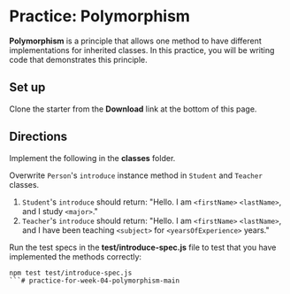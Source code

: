 # Practice: Polymorphism

**Polymorphism** is a principle that allows one method to have different
implementations for inherited classes. In this practice, you will be writing
code that demonstrates this principle.

## Set up

Clone the starter from the **Download** link at the bottom of this page.

## Directions

Implement the following in the __classes__ folder.

Overwrite `Person`'s `introduce` instance method in `Student` and `Teacher`
classes.

1. `Student`'s `introduce` should return: "Hello. I am `<firstName>`
   `<lastName>`, and I study `<major>`."
2. `Teacher`'s `introduce` should return: "Hello. I am `<firstName>`
   `<lastName>`, and I have been teaching `<subject>` for `<yearsOfExperience>`
   years."

Run the test specs in the __test/introduce-spec.js__ file to test that you
have implemented the methods correctly:

```shell
npm test test/introduce-spec.js
```# practice-for-week-04-polymorphism-main
